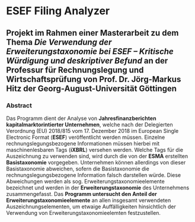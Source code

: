 
# ESEF Filing Analyzer

## Projekt im Rahmen einer Masterarbeit zu dem Thema *Die Verwendung der Erweiterungstaxonomie bei ESEF – Kritische Würdigung und deskriptiver Befund* an der Professur für Rechnungslegung und Wirtschaftsprüfung von Prof. Dr. Jörg-Markus Hitz der Georg-August-Universität Göttingen

### Abstract

Das Programm dient der Analyse von **Jahresfinanzberichten kapitalmarktorintierter Unternehmen**, welche nach der Delegierten Verordnung (EU) 2018/815 vom 17. Dezember 2018 im European Single Electronic Format (**ESEF**) veröffentlicht werden müssen. Einzelne rechnungslegungsbezogene Informationen müssen hierbei mit maschinenlesbaren Tags (**iXBRL**) versehen werden. Welche Tags für die Auszeichnung zu verwenden sind, wird durch die von der **ESMA** erstellten **Basistaxonomie** vorgegeben. Unternehmen können allerdings von dieser Basistaxonomie abweichen, sofern die Basistaxonomie die rechnungslegungsbezogene Information falsch darstellen würde. Diese Abweichungen werden als sog. Erweiterungstaxonomieelemente bezeichnet und werden in der **Erweiterungstaxonomie** des Unternehmens zusammengefasst. Das **Programm untersucht den Anteil der Erweiterungstaxonomieelemente** an allen insgesamt verwendeten Auszeichnungselementen, um etwaige Auffälligkeiten hinsichtlich der Verwendung von Erweiterungstaxonomieelemten festzustellen.